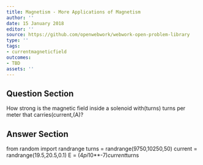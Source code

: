```yaml
---
title: Magnetism - More Applications of Magnetism
author: ''
date: 15 January 2018
editor: ''
source: https://github.com/openwebwork/webwork-open-problem-library
type: ''
tags:
- currentmagneticfield
outcomes:
- TBD
assets: ''
---
```


## Question Section 

How strong is the magnetic field inside a solenoid with(turns) turns per meter that carries(current,(A)?



## Answer Section

from random import randrange
turns = randrange(9750,10250,50)
current = randrange(19.5,20.5,0.1)
E = (4*pi*10**-7)*current*turns